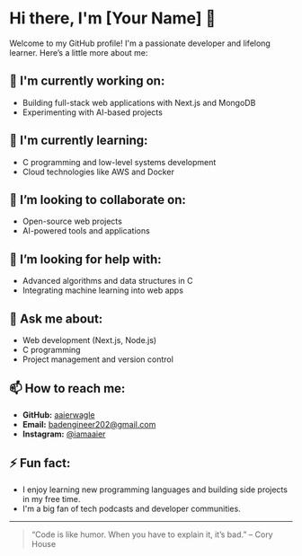 # Hi there, I'm [Your Name] 👋

Welcome to my GitHub profile! I'm a passionate developer and lifelong learner. Here’s a little more about me:

## 🔭 I'm currently working on:
- Building full-stack web applications with Next.js and MongoDB
- Experimenting with AI-based projects

## 🌱 I'm currently learning:
- C programming and low-level systems development
- Cloud technologies like AWS and Docker

## 👯 I’m looking to collaborate on:
- Open-source web projects
- AI-powered tools and applications

## 🤔 I’m looking for help with:
- Advanced algorithms and data structures in C
- Integrating machine learning into web apps

## 💬 Ask me about:
- Web development (Next.js, Node.js)
- C programming
- Project management and version control

## 📫 How to reach me:
- **GitHub:** [aaierwagle](https://github.com/aaierwagle)
- **Email:** [badengineer202@gmail.com](mailto:badengineer202@gmail.com)
- **Instagram:** [@iamaaier](https://www.instagram.com/iamaaier/)

## ⚡ Fun fact:
- I enjoy learning new programming languages and building side projects in my free time.
- I'm a big fan of tech podcasts and developer communities.

---

> “Code is like humor. When you have to explain it, it’s bad.” – Cory House
